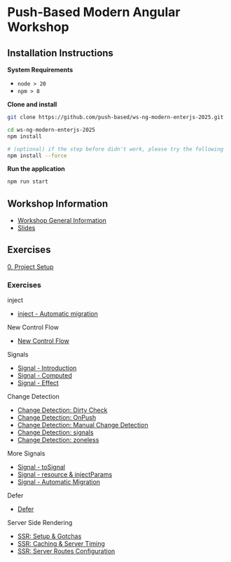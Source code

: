 # Push-Based Modern Angular Workshop

## Installation Instructions

**System Requirements**

* `node > 20`
* `npm > 8`

**Clone and install**

```bash
git clone https://github.com/push-based/ws-ng-modern-enterjs-2025.git

cd ws-ng-modern-enterjs-2025
npm install

# (optional) if the step before didn't work, please try the following
npm install --force
```

**Run the application**

```bash
npm run start
```

## Workshop Information

* [Workshop General Information](https://docs.google.com/document/d/1webi2BaXUZePPJnLwyN5AQe0YHcOzvrBuqmMsqp2IA0/edit?tab=t.0#heading=h.3z8ghzcwag3d)
* [Slides](https://drive.google.com/drive/folders/12maIlQONVsc1FYHgQbCiwKNP5fNSyrz-)

## Exercises

[0. Project Setup](./exercises/project%20setup.md)

### Exercises

inject
* [inject - Automatic migration](exercises/inject%20-%20automatic-migration.md)

New Control Flow
* [New Control Flow](exercises/new-control-flow.md)

Signals
* [Signal - Introduction](exercises/signal-introduction.md)
* [Signal - Computed](exercises/signal-computed.md)
* [Signal - Effect](exercises/signal-effect.md)

Change Detection
* [Change Detection: Dirty Check](./exercises/change-detection%20-%20Dirty%20Check.md)
* [Change Detection: OnPush](./exercises/change-detection%20-%20OnPush.md)
* [Change Detection: Manual Change Detection](./exercises/change-detection%20-%20manual%20cd.md)
* [Change Detection: signals](./exercises/change-detection%20-%20signals.md)
* [Change Detection: zoneless](./exercises/change-detection%20-%20zoneless.md)

More Signals
* [Signal - toSignal](exercises/signal-toSignal.md)
* [Signal - resource  & injectParams](exercises/signal-resource-injectParams.md)
* [Signal - Automatic Migration](exercises/signal-migration.md)

Defer
* [Defer](./exercises/defer.md)

Server Side Rendering
* [SSR: Setup & Gotchas](exercises/ssr%20-%20setup%20%26%20gotchas.md)
* [SSR: Caching & Server Timing](exercises/ssr-simple-caching-and-server-timing.md)
* [SSR: Server Routes Configuration](exercises/ssr-server-routes-config.md)
